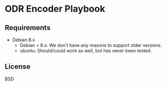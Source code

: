 ODR Encoder Playbook
====================

Requirements
------------

 - Debian 8.x
   + Debian < 8.x: We don't have any reasons to support older versions.
   + ubuntu: Should/could work as well, but has never been tested.


License
-------

BSD
